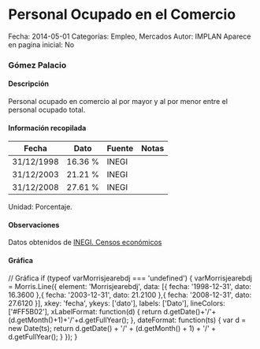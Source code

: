 Personal Ocupado en el Comercio
=====

Fecha: 2014-05-01
Categorías: Empleo, Mercados
Autor: IMPLAN
Aparece en pagina inicial: No

### Gómez Palacio

#### Descripción

Personal ocupado en comercio al por mayor y al por menor entre el personal ocupado total.

<!-- break -->

#### Información recopilada

<table class="table table-hover table-bordered matriz">
  <thead>
    <tr><th>Fecha</th><th>Dato</th><th>Fuente</th><th>Notas</th></tr>
  </thead>
  <tbody>
    <tr><td class="centrado">31/12/1998</td><td class="derecha">16.36 %</td><td>INEGI</td><td></td></tr>
    <tr><td class="centrado">31/12/2003</td><td class="derecha">21.21 %</td><td>INEGI</td><td></td></tr>
    <tr><td class="centrado">31/12/2008</td><td class="derecha">27.61 %</td><td>INEGI</td><td></td></tr>
  </tbody>
</table>

Unidad: Porcentaje.

#### Observaciones

Datos obtenidos de [INEGI. Censos económicos](http://www3.inegi.org.mx/sistemas/saic/)

#### Gráfica

<div id="Morrisjearebdj" class="grafica"></div>
  // Gráfica
  if (typeof varMorrisjearebdj === 'undefined') {
    varMorrisjearebdj = Morris.Line({
      element: 'Morrisjearebdj',
      data: [{ fecha: '1998-12-31', dato: 16.3600 },{ fecha: '2003-12-31', dato: 21.2100 },{ fecha: '2008-12-31', dato: 27.6120 }],
      xkey: 'fecha',
      ykeys: ['dato'],
      labels: ['Dato'],
      lineColors: ['#FF5B02'],
      xLabelFormat: function(d) { return d.getDate()+'/'+(d.getMonth()+1)+'/'+d.getFullYear(); },
      dateFormat: function(ts) { var d = new Date(ts); return d.getDate() + '/' + (d.getMonth() + 1) + '/' + d.getFullYear(); }
    });
  }
